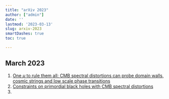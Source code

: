 ```yaml
---
title: "arXiv 2023"
author: ["admin"]
date: ''
lastmod: '2023-03-13'
slug: arxiv-2023
smartDashes: true
toc: true

---
```


## March 2023

1. [One $μ$ to rule them all: CMB spectral distortions can probe domain walls, cosmic strings and low scale phase transitions](https://arxiv.org/abs/2209.14313)
2. [Constraints on primordial black holes with CMB spectral distortions](https://arxiv.org/abs/2208.03458)
3. 
